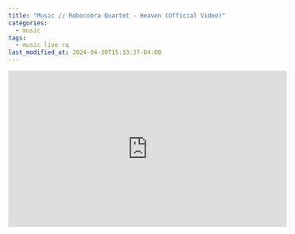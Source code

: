 ```yaml
---
title: "Music // Robocobra Quartet - Heaven (Official Video)"
categories:
  - music
tags:
  - music live rq
last_modified_at: 2024-04-30T15:33:37-04:00
---
```


<div class="embed-responsive embed-responsive-16by9">
<iframe width="560" height="315" src="https://www.youtube-nocookie.com/embed/cnMjx8vJxsw?si=XAB6ndyn5Q4enAjI" title="YouTube video player" frameborder="0" allow="accelerometer; autoplay; clipboard-write; encrypted-media; gyroscope; picture-in-picture; web-share" referrerpolicy="strict-origin-when-cross-origin" allowfullscreen></iframe>
</div>

